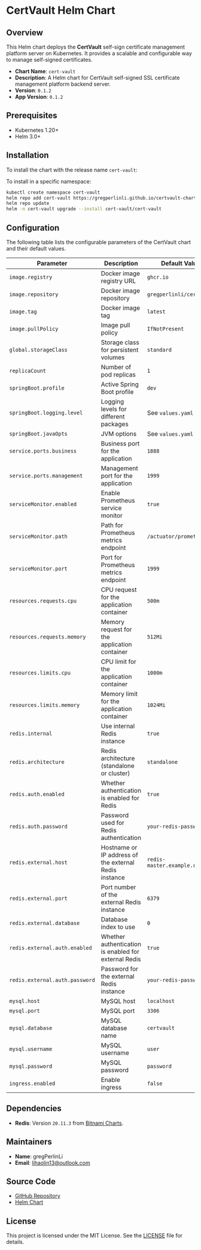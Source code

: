 # CertVault Helm Chart

## Overview

This Helm chart deploys the **CertVault** self-sign certificate management platform server on Kubernetes. It provides a scalable and configurable way to manage self-signed certificates.

- **Chart Name**: `cert-vault`
- **Description**: A Helm chart for CertVault self-signed SSL certificate management platform backend server.
- **Version**: `0.1.2`
- **App Version**: `0.1.2`

## Prerequisites

- Kubernetes 1.20+
- Helm 3.0+

## Installation

To install the chart with the release name `cert-vault`:

To install in a specific namespace:

```bash
kubectl create namespace cert-vault
helm repo add cert-vault https://gregperlinli.github.io/certvault-charts/
helm repo update
helm -n cert-vault upgrade --install cert-vault/cert-vault
```


## Configuration

The following table lists the configurable parameters of the CertVault chart and their default values.

| Parameter                                | Description                                           | Default Value                                |
|------------------------------------------|-------------------------------------------------------|----------------------------------------------|
| `image.registry`                         | Docker image registry URL                             | `ghcr.io`                                    |
| `image.repository`                       | Docker image repository                               | `gregperlinli/certvault`                     |
| `image.tag`                              | Docker image tag                                      | `latest`                                     |
| `image.pullPolicy`                       | Image pull policy                                     | `IfNotPresent`                               |
| `global.storageClass`                    | Storage class for persistent volumes                  | `standard`                                   |
| `replicaCount`                           | Number of pod replicas                                | `1`                                          |
| `springBoot.profile`                     | Active Spring Boot profile                            | `dev`                                        |
| `springBoot.logging.level`               | Logging levels for different packages                 | See `values.yaml`                            |
| `springBoot.javaOpts`                    | JVM options                                           | See `values.yaml`                            |
| `service.ports.business`                 | Business port for the application                     | `1888`                                       |
| `service.ports.management`               | Management port for the application                   | `1999`                                       |
| `serviceMonitor.enabled`                 | Enable Prometheus service monitor                     | `true`                                       |
| `serviceMonitor.path`                    | Path for Prometheus metrics endpoint                  | `/actuator/prometheus`                       |
| `serviceMonitor.port`                    | Port for Prometheus metrics endpoint                  | `1999`                                       |
| `resources.requests.cpu`                 | CPU request for the application container             | `500m`                                       |
| `resources.requests.memory`              | Memory request for the application container          | `512Mi`                                      |
| `resources.limits.cpu`                   | CPU limit for the application container               | `1000m`                                      |
| `resources.limits.memory`                | Memory limit for the application container            | `1024Mi`                                     |
| `redis.internal`                         | Use internal Redis instance                           | `true`                                       |
| `redis.architecture`                     | Redis architecture (standalone or cluster)            | `standalone`                                 |
| `redis.auth.enabled`                     | Whether authentication is enabled for Redis           | `true`                                       |
| `redis.auth.password`                    | Password used for Redis authentication                | `your-redis-password`                        |
| `redis.external.host`                    | Hostname or IP address of the external Redis instance | `redis-master.example.com`                   |
| `redis.external.port`                    | Port number of the external Redis instance            | `6379`                                       |
| `redis.external.database`                | Database index to use                                 | `0`                                          |
| `redis.external.auth.enabled`            | Whether authentication is enabled for external Redis  | `true`                                       |
| `redis.external.auth.password`           | Password for the external Redis instance              | `your-redis-password`                        |
| `mysql.host`                             | MySQL host                                            | `localhost`                                  |
| `mysql.port`                             | MySQL port                                            | `3306`                                       |
| `mysql.database`                         | MySQL database name                                   | `certvault`                                  |
| `mysql.username`                         | MySQL username                                        | `user`                                       |
| `mysql.password`                         | MySQL password                                        | `password`                                   |
| `ingress.enabled`                        | Enable ingress                                        | `false`                                      |

## Dependencies

- **Redis**: Version `20.11.3` from [Bitnami Charts](https://charts.bitnami.com/bitnami).

## Maintainers

- **Name**: gregPerlinLi
- **Email**: lihaolin13@outlook.com

## Source Code

- [GitHub Repository](https://github.com/gregperlinli/cert-vault)
- [Helm Chart](https://github.com/gregperlinli/certvault-charts)

## License

This project is licensed under the MIT License. See the [LICENSE](https://github.com/gregperlinli/cert-vault/blob/main/LICENSE) file for details.
